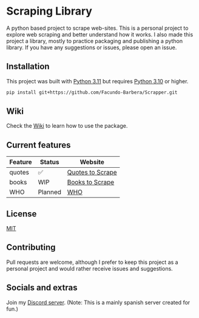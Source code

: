 # Scraping Library

A python based project to scrape web-sites.
This is a personal project to explore web scraping and better understand how it works.
I also made this project a library, mostly to practice packaging and publishing a python library.
If you have any suggestions or issues, please open an issue.

## Installation

This project was built with
[Python 3.11](https://www.python.org/downloads/release/python-3110/)
but requires
[Python 3.10](https://www.python.org/downloads/release/python-3100/)
or higher. 

```bash
pip install git+https://github.com/Facundo-Barbera/Scrapper.git
```

## Wiki

Check the [Wiki](https://github.com/Facundo-Barbera/Scrapper/wiki) to learn how to use the package.

## Current features

| Feature | Status  | Website                                         |
|---------|---------|-------------------------------------------------|
| quotes  | ✅      | [Quotes to Scrape](http://quotes.toscrape.com/) |
| books   | WIP     | [Books to Scrape](http://books.toscrape.com/)   |
| WHO     | Planned | [WHO](https://www.who.int/)                     |

## License

[MIT](https://choosealicense.com/licenses/mit/)

## Contributing

Pull requests are welcome,
although I prefer to keep this project as a personal project and would rather receive issues and suggestions.

## Socials and extras

Join my [Discord server](https://discord.gg/8Z7Y4Z9).
(Note: This is a mainly spanish server created for fun.)

